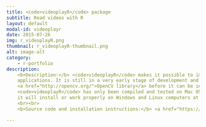 ```yaml
---
title: <code>videoplayR</code> package
subtitle: Read videos with R
layout: default
modal-id: videoplayr
date: 2015-07-26
img: r_videoplayR.png
thumbnail: r_videoplayR-thumbnail.png
alt: image-alt
category: 
    - r-portfolio
description: 
    <b>Description:</b> <code>videoplayR</code> makes it possible to import video as R matrices for computer vision 
    applications. It is still in a very early stage of development and requires the installation of the 
    <a href="http://opencv.org/">OpenCV library</a> before it can be installed and can work properly. 
    <code>videoplayR</code> has only been compiled and tested on Mac OS X (10.9 and 10.10) and it is not guaranteed that 
    it will install or work properly on Windows and Linux computers at the moment. 
    <br><br>
    <b>Source code and installation instructions:</b> <a href="https://github.com/swarm-lab/videoplayR">Click here</a>

---
```

